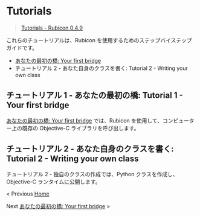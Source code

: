 # Tutorials

> [Tutorials - Rubicon 0.4.9](https://rubicon-objc.readthedocs.io/en/stable/tutorial/index.html)

これらのチュートリアルは、Rubicon を使用するためのステップバイステップガイドです。

- [あなたの最初の橋: Your first bridge](./01_YourFirstBridge.md)
- チュートリアル 2 - あなた自身のクラスを書く: Tutorial 2 - Writing your own class

## チュートリアル 1 - あなたの最初の橋: Tutorial 1 - Your first bridge

[あなたの最初の橋: Your first bridge](./01_YourFirstBridge.md) では、Rubicon を使用して、コンピューター上の既存の Objective-C ライブラリを呼び出します。

## チュートリアル 2 - あなた自身のクラスを書く: Tutorial 2 - Writing your own class

チュートリアル 2 - 独自のクラスの作成では、Python クラスを作成し、Objective-C ランタイムに公開します。

< Previous [Home](../top.md)

Next [あなたの最初の橋: Your first bridge](./01_YourFirstBridge.md) >
